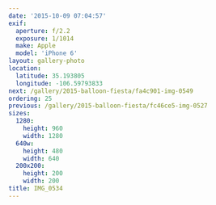 ```yaml
---
date: '2015-10-09 07:04:57'
exif:
  aperture: f/2.2
  exposure: 1/1014
  make: Apple
  model: 'iPhone 6'
layout: gallery-photo
location:
  latitude: 35.193805
  longitude: -106.59793833
next: /gallery/2015-balloon-fiesta/fa4c901-img-0549
ordering: 25
previous: /gallery/2015-balloon-fiesta/fc46ce5-img-0527
sizes:
  1280:
    height: 960
    width: 1280
  640w:
    height: 480
    width: 640
  200x200:
    height: 200
    width: 200
title: IMG_0534
---
```

